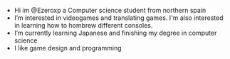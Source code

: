 - Hi im @Ezeroxp a Computer science student from northern spain
-  I’m interested in videogames and translating games. I'm also interested in learning how to hombrew different consoles.
-  I’m currently learning Japanese and finishing my degree in computer science
-  I like game design and programming

<!---
Ezeroxp/Ezeroxp is a ✨ special ✨ repository because its `README.md` (this file) appears on your GitHub profile.
You can click the Preview link to take a look at your changes.
--->

